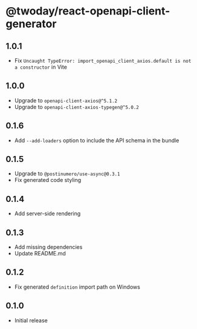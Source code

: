 # @twoday/react-openapi-client-generator

## 1.0.1

- Fix `Uncaught TypeError: import_openapi_client_axios.default is not a constructor` in Vite

## 1.0.0

- Upgrade to `openapi-client-axios@^5.1.2`
- Upgrade to `openapi-client-axios-typegen@^5.0.2`

## 0.1.6

- Add `--add-loaders` option to include the API schema in the bundle

## 0.1.5

- Upgrade to `@postinumero/use-async@0.3.1`
- Fix generated code styling

## 0.1.4

- Add server-side rendering

## 0.1.3

- Add missing dependencies
- Update README.md

## 0.1.2

- Fix generated `definition` import path on Windows

## 0.1.0

- Initial release
